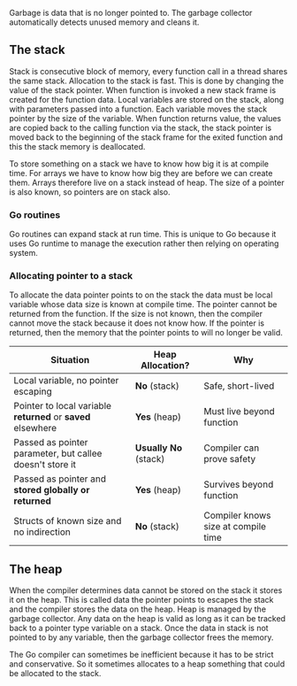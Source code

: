 Garbage is data that is no longer pointed to. The garbage collector automatically detects unused memory and cleans it.
## The stack
Stack is consecutive block of memory, every function call in a thread shares the same stack. Allocation to the stack is fast. This is done by changing the value of the stack pointer. When function is invoked a new stack frame is created for the function data. Local variables are stored on the stack, along with parameters passed into a function. Each variable moves the stack pointer by the size of the variable. When function returns value, the values are copied back to the calling function via the stack, the stack pointer is moved back to the beginning of the stack frame for the exited function and this the stack memory is deallocated.

To store something on a stack we have to know how big it is at compile time. For arrays we have to know how big they are before we can create them. Arrays therefore live on a stack instead of heap. The size of a pointer is also known, so pointers are on stack also.

### Go routines
Go routines can expand stack at run time. This is unique to Go because it uses Go runtime to manage the execution rather then relying on operating system.
### Allocating pointer to a stack
To allocate the data pointer points to on the stack the data must be local variable whose data size is known at compile time. The pointer cannot be returned from the function. If the size is not known, then the compiler cannot move the stack because it does not know how.
If the pointer is returned, then the memory that the pointer points to will no longer be valid.

| Situation                                                     | Heap Allocation?       | Why                                 |
| ------------------------------------------------------------- | ---------------------- | ----------------------------------- |
| Local variable, no pointer escaping                           | **No** (stack)         | Safe, short-lived                   |
| Pointer to local variable **returned** or **saved** elsewhere | **Yes** (heap)         | Must live beyond function           |
| Passed as pointer parameter, but callee doesn't store it      | **Usually No** (stack) | Compiler can prove safety           |
| Passed as pointer and **stored globally or returned**         | **Yes** (heap)         | Survives beyond function            |
| Structs of known size and no indirection                      | **No** (stack)         | Compiler knows size at compile time |

## The heap
When the compiler determines data cannot be stored on the stack it stores it on the heap. This is called data the pointer points to escapes the stack and the compiler stores the data on the heap.
Heap is managed by the garbage collector. Any data on the heap is valid as long as it can be tracked back to a pointer type variable on a stack. Once the data in stack is not pointed to by any variable, then the garbage collector frees the memory.

The Go compiler can sometimes be inefficient because it has to be strict and conservative. So it sometimes allocates to a heap something that could be allocated to the stack.
